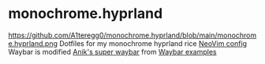 # monochrome.hyprland
https://github.com/A1teregg0/monochrome.hyprland/blob/main/monochrome.hyprland.png
Dotfiles for my monochrome hyprland rice
[NeoVim config](https://github.com/nar1nari/nvim-config)
Waybar is modified [Anik's super waybar](https://github.com/Anik200/dotfiles/blob/super-waybar/README.md) from [Waybar examples](https://github.com/Alexays/Waybar/wiki/Examples)
